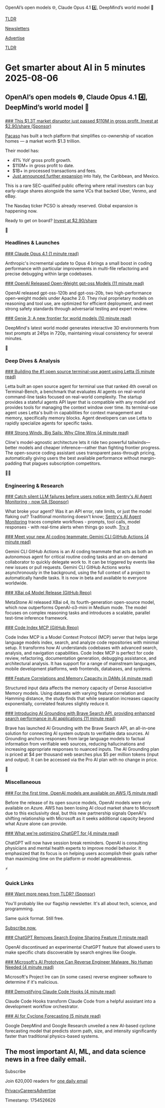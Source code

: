 OpenAI’s open models 🌐, Claude Opus 4.1 4️⃣, DeepMind’s world model 🧞

[TLDR](/)

[Newsletters](/newsletters)

[Advertise](https://advertise.tldr.tech/)

[TLDR](/)

# Get smarter about AI in 5 minutes 2025-08-06

## OpenAI’s open models 🌐, Claude Opus 4.1 4️⃣, DeepMind’s world model 🧞

### 

[### This $1.3T market disruptor just passed $110M in gross profit. Invest at $2.90/share (Sponsor)](https://invest.pacaso.com/?utm_source=email&amp;utm_medium=paid-partnership&amp;utm_campaign=partnership30-520_08-06_10758330809)

[Pacaso](https://invest.pacaso.com/?utm_source=email&utm_medium=paid-partnership&utm_campaign=partnership30-520_08-06_10758330809) has built a tech platform that simplifies co-ownership of vacation homes — a market worth $1.3 trillion.

Their model has:

* 41% YoY gross profit growth.
* $110M+ in gross profit to date.
* $1B+ in processed transactions and fees.
* [Just announced further expansion](https://invest.pacaso.com/?utm_source=email&utm_medium=paid-partnership&utm_campaign=partnership30-520_08-06_10758330809) into Italy, the Caribbean, and Mexico.

This is a rare SEC-qualified public offering where retail investors can buy early-stage shares alongside the same VCs that backed Uber, Venmo, and eBay.

The Nasdaq ticker PCSO is already reserved. Global expansion is happening now.

Ready to get on board? [Invest at $2.90/share](https://invest.pacaso.com/?utm_source=email&utm_medium=paid-partnership&utm_campaign=partnership30-520_08-06_10758330809)

🚀

### Headlines & Launches

[### Claude Opus 4.1 (1 minute read)](https://www.anthropic.com/news/claude-opus-4-1?utm_source=tldrai)

Anthropic's incremental update to Opus 4 brings a small boost in coding performance with particular improvements in multi-file refactoring and precise debugging within large codebases.

[### OpenAI Released Open-Weight gpt-oss Models (11 minute read)](https://openai.com/index/introducing-gpt-oss/?utm_source=tldrai)

OpenAI released gpt-oss-120b and gpt-oss-20b, two high-performance open-weight models under Apache 2.0. They rival proprietary models on reasoning and tool use, are optimized for efficient deployment, and meet strong safety standards through adversarial testing and expert review.

[### Genie 3: A new frontier for world models (10 minute read)](https://deepmind.google/discover/blog/genie-3-a-new-frontier-for-world-models/?utm_source=tldrai)

DeepMind's latest world model generates interactive 3D environments from text prompts at 24fps in 720p, maintaining visual consistency for several minutes.

🧠

### Deep Dives & Analysis

[### Building the #1 open source terminal-use agent using Letta (5 minute read)](https://www.letta.com/blog/terminal-bench?utm_source=tldrai)

Letta built an open source agent for terminal use that ranked 4th overall on Terminal-Bench, a benchmark that evaluates AI agents on real-world command-line tasks focused on real-world complexity. The startup provides a stateful agents API layer that is compatible with any model and provides tools for managing the context window over time. Its terminal-use agent uses Letta's built-in capabilities for context management and memory, specifically memory blocks. Agent developers can use Letta to rapidly specialize agents for specific tasks.

[### Strong Winds, Big Sails: Why Cline Wins (4 minute read)](https://docs.google.com/document/d/1mbn82eYa9lOFTHiW9s6vriwookSPYDmOEy1zOEdhXC4/edit?tab=t.0&amp;utm_source=tldrai)

Cline's model-agnostic architecture lets it ride two powerful tailwinds—better models and cheaper inference—rather than fighting frontier progress. The open-source coding assistant uses transparent pass-through pricing, automatically giving users the best available performance without margin-padding that plagues subscription competitors.

👨‍💻

### Engineering & Research

[### Catch silent LLM failures before users notice with Sentry's AI Agent Monitoring - now GA (Sponsor)](https://sentry.io/solutions/sentry-for-ai/?utm_source=tldr&amp;utm_medium=paid-community&amp;utm_campaign=ai-fy26q2-aisolutions&amp;utm_content=newsletter-learnmore-learnmore)

What broke your agent? Was it an API error, rate limits, or just the model flaking out? Traditional monitoring doesn't know; [Sentry's AI Agent Monitoring](https://sentry.io/solutions/sentry-for-ai/?utm_source=tldr&utm_medium=paid-community&utm_campaign=ai-fy26q2-aisolutions&utm_content=newsletter-learnmore) traces complete workflows - prompts, tool calls, model responses - with real-time alerts when things go south. [Try it](https://sentry.io/solutions/sentry-for-ai/?utm_source=tldr&utm_medium=paid-community&utm_campaign=ai-fy26q2-aisolutions&utm_content=newsletter-learnmore)

[### Meet your new AI coding teammate: Gemini CLI GitHub Actions (4 minute read)](https://blog.google/technology/developers/introducing-gemini-cli-github-actions/?utm_source=tldrai)

Gemini CLI GitHub Actions is an AI coding teammate that acts as both an autonomous agent for critical routine coding tasks and an on-demand collaborator to quickly delegate work to. It can be triggered by events like new issues or pull requests. Gemini CLI GitHub Actions works asynchronously in the background, using the full context of a project to automatically handle tasks. It is now in beta and available to everyone worldwide.

[### XBai o4 Model Release (GitHub Repo)](https://github.com/MetaStone-AI/XBai-o4?utm_source=tldrai)

MetaStone AI released XBai o4, its fourth-generation open-source model, which now outperforms OpenAI-o3-mini in Medium mode. The model focuses on complex reasoning tasks and introduces a scalable, parallel test-time inference framework.

[### Code Index MCP (GitHub Repo)](https://github.com/johnhuang316/code-index-mcp?utm_source=tldrai)

Code Index MCP is a Model Context Protocol (MCP) server that helps large language models index, search, and analyze code repositories with minimal setup. It transforms how AI understands codebases with advanced search, analysis, and navigation capabilities. Code Index MCP is perfect for code review, refactoring, documentation generation, debugging assistance, and architectural analysis. It has support for a range of mainstream languages, mobile development platforms, web frontends, databases, and systems.

[### Feature Correlations and Memory Capacity in DAMs (4 minute read)](https://arxiv.org/abs/2508.01395?utm_source=tldrai)

Structured input data affects the memory capacity of Dense Associative Memory models. Using datasets with varying feature correlation and Hamming distance, the study finds that while separation increases capacity exponentially, correlated features slightly reduce it.

[### Introducing AI Grounding with Brave Search API, providing enhanced search performance in AI applications (11 minute read)](https://brave.com/blog/ai-grounding/?utm_source=tldrai)

Brave has launched AI Grounding with the Brave Search API, an all-in-one solution for connecting AI system outputs to verifiable data sources. AI Grounding anchors responses from large language models to factual information from verifiable web sources, reducing hallucinations and increasing appropriate responses to nuanced inputs. The AI Grounding plan is priced at $4 per thousand web searches plus $5 per million tokens (input and output). It can be accessed via the Pro AI plan with no change in price.

🎁

### Miscellaneous

[### For the first time, OpenAI models are available on AWS (5 minute read)](https://techcrunch.com/2025/08/05/for-the-first-time-openai-models-are-available-on-aws/?utm_source=tldrai)

Before the release of its open source models, OpenAI models were only available on Azure. AWS has been losing AI cloud market share to Microsoft due to this exclusivity deal, but this new partnership signals OpenAI's shifting relationship with Microsoft as it seeks additional capacity beyond what Azure alone can provide.

[### What we're optimizing ChatGPT for (4 minute read)](https://openai.com/index/how-we're-optimizing-chatgpt/?utm_source=tldrai)

ChatGPT will now have session break reminders. OpenAI is consulting physicians and mental health experts to improve model behavior. It emphasized that its focus is on helping users accomplish their goals rather than maximizing time on the platform or model agreeableness.

⚡️

### Quick Links

[### Want more news from TLDR? (Sponsor)](https://tldr.tech/signup/?utm_source=tldrai&amp;utm_medium=newsletter&amp;utm_campaign=quicklinks08052025)

You'll probably like our flagship newsletter. It's all about tech, science, and programming.

Same quick format. Still free.

[Subscribe now.](https://tldr.tech/signup/?utm_source=tldrai&utm_medium=newsletter&utm_campaign=quicklinks08052025)

[### ChatGPT Removes Search Engine Sharing Feature (1 minute read)](https://threadreaderapp.com/thread/1951041845938499669.html?utm_source=tldrai)

OpenAI discontinued an experimental ChatGPT feature that allowed users to make specific chats discoverable by search engines like Google.

[### Microsoft's AI Prototype Can Reverse Engineer Malware, No Human Needed (4 minute read)](https://www.pcmag.com/news/microsoft-project-ire-ai-prototype-reverse-engineer-malware-no-humans?utm_source=tldrai)

Microsoft's Project Ire can (in some cases) reverse engineer software to determine if it's malicious.

[### Demystifying Claude Code Hooks (4 minute read)](https://www.brethorsting.com/blog/2025/08/demystifying-claude-code-hooks/?utm_source=tldrai)

Claude Code Hooks transform Claude Code from a helpful assistant into a development workflow orchestrator.

[### AI for Cyclone Forecasting (5 minute read)](https://blog.google/technology/google-deepmind/weather-lab-ai-cyclone-prediction-tracking/?utm_source=tldrai)

Google DeepMind and Google Research unveiled a new AI-based cyclone forecasting model that predicts storm path, size, and intensity significantly faster than traditional physics-based systems.

## The most important AI, ML, and data science news in a free daily email.

Subscribe

Join 620,000 readers for [one daily email](/api/latest/ai)

[Privacy](/privacy)[Careers](https://jobs.ashbyhq.com/tldr.tech)[Advertise](/ai/advertise)

Timestamp: 1754526626